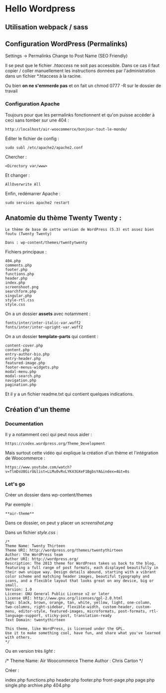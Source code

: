 # Hello Wordpress 

## Utilisation webpack / sass 

## Configuration WordPress (Permalinks)

Settings -> Permalinks 
Change to Post Name (SEO Friendly)

Il se peut que le fichier *.htaccess* ne soit pas accessible. Dans ce cas il faut copier / coller manuellement les instructions données par l'administration dans un fichier *.htaccess à la racine. 

Ou bien **on ne s'emmerde pas** et on fait un chmod 0777 -R sur le dossier de travail 

### Configuration Apache 

Toujours pour que les permalinks fonctionnent et qu'on puisse accéder à ceci sans tomber sur une 404 : 

    http://localhost/air-woocommerce/bonjour-tout-le-monde/

Éditer le fichier de config : 

    sudo subl /etc/apache2/apache2.conf

Chercher :

    <Directory var/www>

Et changer :

    AllOverwrite All

Enfin, redémarrer Apache : 

    sudo services apache2 restart

## Anatomie du thème Twenty Twenty :  

    Le thème de base de cette version de WordPress (5.3) est assez bien foutu (Twenty Twenty)

    Dans : wp-content/themes/twentytwenty

Fichiers principaux : 

    404.php
    comments.php
    footer.php
    functions.php
    header.php
    index.php
    screenshoot.png
    searchform.php
    singular.php
    style-rtl.css
    style.css

On a un dossier **assets** avec notamment : 

    fonts/inter/inter-italic-var.woff2
    fonts/inter/inter-upright-var.woff2

On a un dossier **template-parts** qui contient : 

    content-cover.php
    content.php
    entry-author-bio.php
    entry-header.php
    featured-image.php
    footer-menus-widgets.php
    modal-menu.php
    modal-search.php
    navigation.php
    pagination.php

Et il y a un fichier readme.txt qui contient quelques indications. 

## Création d'un theme

### Documentation

Il y a notamment ceci qui peut nous aider : 

    https://codex.wordpress.org/Theme_Development

Mais surtout cette vidéo qui explique la création d'un thème et l'intégration de Woocommerce : 

    https://www.youtube.com/watch?v=TlmDsU8GirU&list=LLMu0vRvLYK43GXeF1BgbsYA&index=4&t=0s

### Let's go 

Créer un dossier dans wp-content/themes 

Par exemple : 

    **air-theme**

Dans ce dossier, on peut y placer un *screenshot.png*

Dans un fichier *style.css* : 

    /*
    Theme Name: Twenty Thirteen
    Theme URI: http://wordpress.org/themes/twentythirteen
    Author: the WordPress team
    Author URI: http://wordpress.org/
    Description: The 2013 theme for WordPress takes us back to the blog, featuring a full range of post formats, each displayed beautifully in their own unique way. Design details abound, starting with a vibrant color scheme and matching header images, beautiful typography and icons, and a flexible layout that looks great on any device, big or small.
    Version: 1.0
    License: GNU General Public License v2 or later
    License URI: http://www.gnu.org/licenses/gpl-2.0.html
    Tags: black, brown, orange, tan, white, yellow, light, one-column, two-columns, right-sidebar, flexible-width, custom-header, custom-menu, editor-style, featured-images, microformats, post-formats, rtl-language-support, sticky-post, translation-ready
    Text Domain: twentythirteen

    This theme, like WordPress, is licensed under the GPL.
    Use it to make something cool, have fun, and share what you've learned with others.
    */

Ou en version très *light* : 

/*
Theme Name: Air Woocommerce Theme
Author : Chris Carton
*/

Créer : 

index.php
functions.php
header.php
footer.php
front-page.php
page.php
single.php
archive.php
404.php